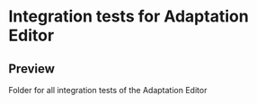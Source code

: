 # Integration tests for Adaptation Editor

## Preview
Folder for all integration tests of the Adaptation Editor
